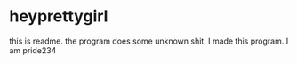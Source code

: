 # heyprettygirl
this is readme.
the program does some unknown shit.
I made this program. I am pride234
